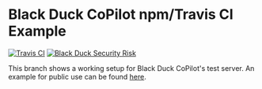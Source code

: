 # Black Duck CoPilot npm/Travis CI Example

[![Travis CI](https://travis-ci.org/BlackDuckCoPilot/example-npm-travis.svg?branch=master)](https://travis-ci.org/BlackDuckCoPilot/example-npm-travis) [![Black Duck Security Risk](https://test.duckbuild.io/github/repos/BlackDuckCoPilot/example-npm-travis/branches/test/badge-risk.svg)](https://test.duckbuild.io/github/repos/BlackDuckCoPilot/example-npm-travis/branches/test)

This branch shows a working setup for Black Duck CoPilot's test server.
An example for public use can be found [here](https://github.com/BlackDuckCoPilot/example-npm-travis).

